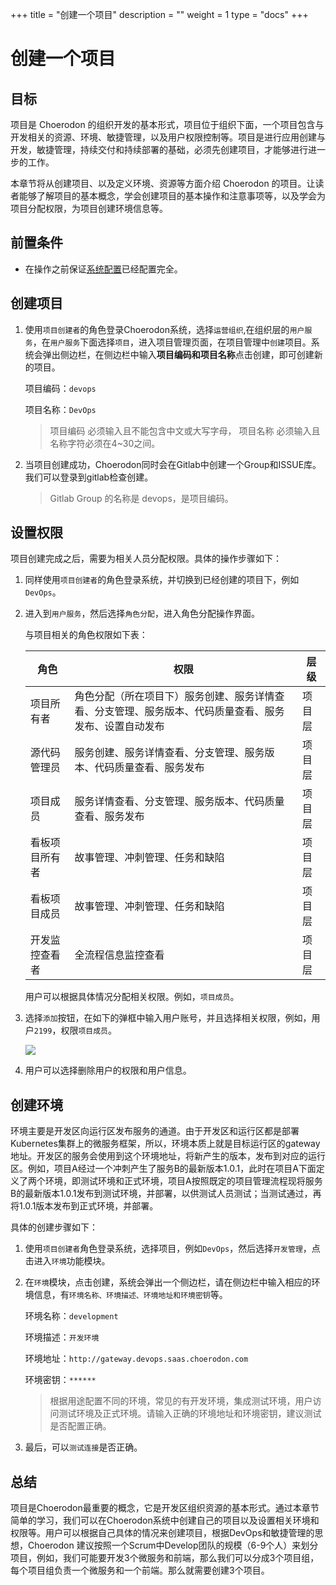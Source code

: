 +++
title = "创建一个项目"
description = ""
weight = 1
type = "docs"
+++

# 创建一个项目

## 目标

项目是 Choerodon 的组织开发的基本形式，项目位于组织下面，一个项目包含与开发相关的资源、环境、敏捷管理，以及用户权限控制等。项目是进行应用创建与开发，敏捷管理，持续交付和持续部署的基础，必须先创建项目，才能够进行进一步的工作。

本章节将从创建项目、以及定义环境、资源等方面介绍 Choerodon 的项目。让读者能够了解项目的基本概念，学会创建项目的基本操作和注意事项等，以及学会为项目分配权限，为项目创建环境信息等。

## 前置条件

- <font>在操作之前保证[系统配置](../../user-guide/system-configuration)已经配置完全。</font>

## 创建项目

1. 使用``项目创建者``的角色登录Choerodon系统，选择``运营组织``,在组织层的``用户服务``，在``用户服务``下面选择``项目``，进入项目管理页面，在项目管理中``创建``项目。系统会弹出侧边栏，在侧边栏中输入**项目编码和项目名称**点击创建，即可创建新的项目。

    项目编码：``devops``

    项目名称：``DevOps``

    <blockquote class="warning">
        项目编码 必须输入且不能包含中文或大写字母， 项目名称 必须输入且名称字符必须在4~30之间。
    </blockquote>

2. 当项目创建成功，Choerodon同时会在Gitlab中创建一个Group和ISSUE库。我们可以登录到gitlab检查创建。

    <blockquote class="note">
        Gitlab Group 的名称是 devops，是项目编码。
    </blockquote>

## 设置权限

项目创建完成之后，需要为相关人员分配权限。具体的操作步骤如下：

1.  同样使用``项目创建者``的角色登录系统，并切换到已经创建的项目下，例如``DevOps``。

2.  进入到`用户服务`，然后选择`角色分配`，进入角色分配操作界面。

    与项目相关的角色权限如下表：

    角色 | 权限 | 层级
    --- | --- | ---
    项目所有者 | 角色分配（所在项目下）服务创建、服务详情查看、分支管理、服务版本、代码质量查看、服务发布、设置自动发布 | 项目层
    源代码管理员 | 服务创建、服务详情查看、分支管理、服务版本、代码质量查看、服务发布 | 项目层
    项目成员 | 服务详情查看、分支管理、服务版本、代码质量查看、服务发布 | 项目层
    看板项目所有者 | 故事管理、冲刺管理、任务和缺陷 | 项目层
    看板项目成员 | 故事管理、冲刺管理、任务和缺陷 | 项目层
    开发监控查看者 | 全流程信息监控查看 | 项目层

    用户可以根据具体情况分配相关权限。例如，`项目成员`。

3.  选择`添加`按钮，在如下的弹框中输入用户账号，并且选择相关权限，例如，用户`2199`，权限`项目成员`。
    
    ![](/img/docs/quick-start/assets/project/role-assign.png)

4.  用户可以选择删除用户的权限和用户信息。

## 创建环境

环境主要是开发区向运行区发布服务的通道。由于开发区和运行区都是部署Kubernetes集群上的微服务框架，所以，环境本质上就是目标运行区的gateway地址。开发区的服务会使用到这个环境地址，将新产生的版本，发布到对应的运行区。例如，项目A经过一个冲刺产生了服务B的最新版本1.0.1，此时在项目A下面定义了两个环境，即测试环境和正式环境，项目A按照既定的项目管理流程现将服务B的最新版本1.0.1发布到测试环境，并部署，以供测试人员测试；当测试通过，再将1.0.1版本发布到正式环境，并部署。

具体的创建步骤如下：

1.  使用`项目创建者`角色登录系统，选择项目，例如`DevOps`，然后选择`开发管理`，点击进入`环境`功能模块。

2.  在`环境`模块，点击创建，系统会弹出一个侧边栏，请在侧边栏中输入相应的环境信息，有`环境名称、环境描述、环境地址和环境密钥`等。


    环境名称：`development`

    环境描述：`开发环境`

    环境地址：`http://gateway.devops.saas.choerodon.com`

    环境密钥：`******`

    <blockquote class="note">
        根据用途配置不同的环境，常见的有开发环境，集成测试环境，用户访问测试环境及正式环境。请输入正确的环境地址和环境密钥，建议测试是否配置正确。
    </blockquote>

3.  最后，可以`测试连接`是否正确。

## 总结

项目是Choerodon最重要的概念，它是开发区组织资源的基本形式。通过本章节简单的学习，我们可以在Choerodon系统中创建自己的项目以及设置相关环境和权限等。用户可以根据自己具体的情况来创建项目，根据DevOps和敏捷管理的思想，Choerodon 建议按照一个Scrum中Develop团队的规模（6-9个人）来划分项目，例如，我们可能要开发3个微服务和前端，那么我们可以分成3个项目组，每个项目组负责一个微服务和一个前端。那么就需要创建3个项目。




